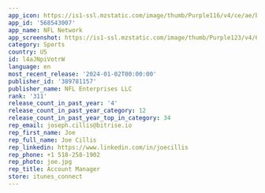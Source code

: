 ```yaml
---
app_icon: https://is1-ssl.mzstatic.com/image/thumb/Purple116/v4/ce/ae/b6/ceaeb6b1-b0c5-1d7a-e9ca-3405a8c933d6/AppIcon-release-1x_U007emarketing-0-7-0-85-220.png/1024x1024bb.png
app_id: '568543007'
app_name: NFL Network
app_screenshot: https://is1-ssl.mzstatic.com/image/thumb/Purple123/v4/66/89/ea/6689eabf-9194-21d2-4d2e-1efad50d7841/mzl.bswrpuwx.png/1242x2688bb.png
category: Sports
country: US
id: l4aJNpiVotrW
language: en
most_recent_release: '2024-01-02T00:00:00'
publisher_id: '389781157'
publisher_name: NFL Enterprises LLC
rank: '311'
release_count_in_past_year: '4'
release_count_in_past_year_category: 12
release_count_in_past_year_top_in_category: 34
rep_email: joseph.cillis@bitrise.io
rep_first_name: Joe
rep_full_name: Joe Cillis
rep_linkedin: https://www.linkedin.com/in/joecillis
rep_phone: +1 518-258-1902
rep_photo: joe.jpg
rep_title: Account Manager
store: itunes_connect
---
```

